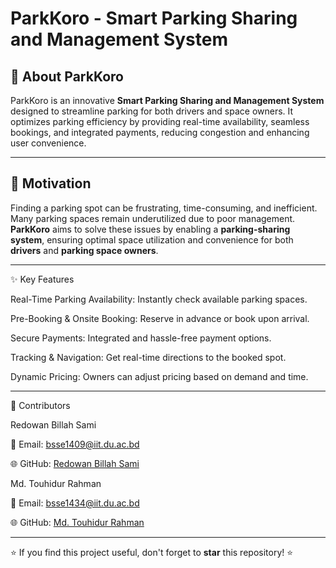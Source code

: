 # ParkKoro - Smart Parking Sharing and Management System

## 🚗 About ParkKoro
ParkKoro is an innovative **Smart Parking Sharing and Management System** designed to streamline parking for both drivers and space owners. It optimizes parking efficiency by providing real-time availability, seamless bookings, and integrated payments, reducing congestion and enhancing user convenience.

---

## 🎯 Motivation
Finding a parking spot can be frustrating, time-consuming, and inefficient. Many parking spaces remain underutilized due to poor management. **ParkKoro** aims to solve these issues by enabling a **parking-sharing system**, ensuring optimal space utilization and convenience for both **drivers** and **parking space owners**.

---

✨ Key Features

Real-Time Parking Availability: Instantly check available parking spaces.

Pre-Booking & Onsite Booking: Reserve in advance or book upon arrival.

Secure Payments: Integrated and hassle-free payment options.

Tracking & Navigation: Get real-time directions to the booked spot.

Dynamic Pricing: Owners can adjust pricing based on demand and time.

---

👥 Contributors

Redowan Billah Sami


📧 Email: bsse1409@iit.du.ac.bd

🌐 GitHub: [Redowan Billah Sami](https://github.com/redowansami)

Md. Touhidur Rahman


📧 Email: bsse1434@iit.du.ac.bd

🌐 GitHub: [Md. Touhidur Rahman](https://github.com/tr-zisun34)

---

⭐ If you find this project useful, don't forget to **star** this repository! ⭐
